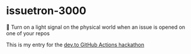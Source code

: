 # issuetron-3000

🚨 Turn on a light signal on the physical world when an issue is opened on one of your repos

This is my entry for the [dev.to GitHub Actions hackathon](https://dev.to/devteam/announcing-the-github-actions-hackathon-on-dev-3ljn)
